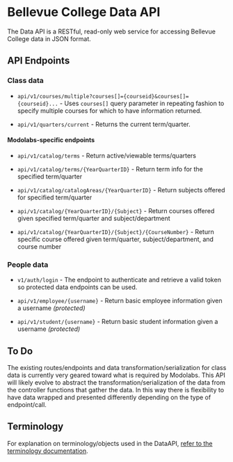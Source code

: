 # Bellevue College Data API

The Data API is a RESTful, read-only web service for accessing Bellevue College data in JSON format.

## API Endpoints

### Class data

- `api/v1/courses/multiple?courses[]={courseid}&courses[]={courseid}...` - Uses `courses[]` query parameter in repeating fashion to specify multiple courses for which to have information returned.

- `api/v1/quarters/current` - Returns the current term/quarter.
    
#### Modolabs-specific endpoints

- `api/v1/catalog/terms` - Return active/viewable terms/quarters

- `api/v1/catalog/terms/{YearQuarterID}` - Return term info for the specified term/quarter

- `api/v1/catalog/catalogAreas/{YearQuarterID}` - Return subjects offered for specified term/quarter

- `api/v1/catalog/{YearQuarterID}/{Subject}` - Return courses offered given specified term/quarter and subject/department

- `api/v1/catalog/{YearQuarterID}/{Subject}/{CourseNumber}` - Return specific course offered given term/quarter, subject/department, and course number

### People data

- `v1/auth/login` - The endpoint to authenticate and retrieve a valid token so protected data endpoints can be used.

- `api/v1/employee/{username}` - Return basic employee information given a username _(protected)_

- `api/v1/student/{username}` - Return basic student information given a username _(protected)_


## To Do
The existing routes/endpoints and data transformation/serialization for class data is currently very geared toward what is required by Modolabs. This API will likely evolve to abstract the transformation/serialization of the data from the controller functions that gather the data. In this way there is flexibility to have data wrapped and presented differently depending on the type of endpoint/call. 

## Terminology

For explanation on terminology/objects used in the DataAPI, [refer to the terminology documentation](terminology.md).